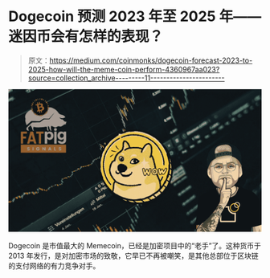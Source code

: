 # Dogecoin 预测 2023 年至 2025 年——迷因币会有怎样的表现？

> 原文：<https://medium.com/coinmonks/dogecoin-forecast-2023-to-2025-how-will-the-meme-coin-perform-4360967aa023?source=collection_archive---------11----------------------->

![](img/ae578c9e06897bfe0d43f1321f687a8c.png)

Dogecoin 是市值最大的 Memecoin，已经是加密项目中的“老手”了。这种货币于 2013 年发行，是对加密市场的致敬，它早已不再被嘲笑，是其他总部位于区块链的支付网络的有力竞争对手。